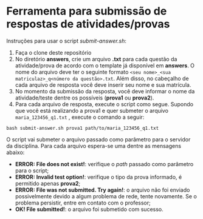 # Ferramenta para submissão de respostas de atividades/provas

Instruções para usar o script _submit-answer.sh_:
 1) Faça o clone deste repositório
 2) No diretório **answers**, crie um arquivo **.txt** para cada questão da atividade/prova de acordo com o template já disponível em **answers**. O nome do arquivo deve ter o seguinte formato `<seu nome>_<sua matriculaz>_q<número da questão>.txt`. Além disso, no cabeçalho de cada arquivo de resposta você deve inserir seu nome e sua matrícula.
 3) No momento da submissão da resposta, você deve informar o nome da atividade/teste dentre os possíveis (**prova1** ou **prova2**).
 4) Para cada arquivo de resposta, execute o script como segue. Supondo que você está realizando a prova1 e quer submeter o arquivo `maria_123456_q1.txt` , execute o comando a seguir:
 
`bash submit-answer.sh prova1 path/to/maria_123456_q1.txt`

O script vai submeter o arquivo passado como parâmetro para o servidor da disciplina. Para cada arquivo espera-se uma dentre as mensagens abaixo:
  * **ERROR: File <filepath> does not exist!**: verifique o _path_ passado como parâmetro para o script;
  * **ERROR: Invalid test option!**: verifique o tipo da prova informado, é permitido apenas **prova2**;
  * **ERROR: File was not submitted. Try again!**: o arquivo não foi enviado possivelmente devido a algum problema de rede, tente novamente. Se o problema persistir, entre em contato com o professor;
  * **OK! File submitted!**: o arquivo foi submetido com sucesso.
